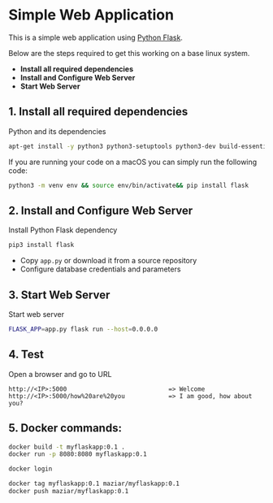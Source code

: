# Simple Web Application

This is a simple web application using [Python Flask](http://flask.pocoo.org/).
  
  Below are the steps required to get this working on a base linux system.
  
  - **Install all required dependencies**
  - **Install and Configure Web Server**
  - **Start Web Server**
   
## 1. Install all required dependencies
  
  Python and its dependencies
  ```bash
  apt-get install -y python3 python3-setuptools python3-dev build-essential python3-pip default-libmysqlclient-dev
  ```
If you are running your code on a macOS you can simply run the following code:
```bash
python3 -m venv env && source env/bin/activate&& pip install flask
```
   
## 2. Install and Configure Web Server

Install Python Flask dependency
```bash
pip3 install flask
```

- Copy `app.py` or download it from a source repository
- Configure database credentials and parameters 

## 3. Start Web Server

Start web server
```bash
FLASK_APP=app.py flask run --host=0.0.0.0
```

## 4. Test

Open a browser and go to URL
```
http://<IP>:5000                            => Welcome
http://<IP>:5000/how%20are%20you            => I am good, how about you?
```

## 5. Docker commands:

```bash
docker build -t myflaskapp:0.1 .
docker run -p 8080:8080 myflaskapp:0.1

docker login

docker tag myflaskapp:0.1 maziar/myflaskapp:0.1
docker push maziar/myflaskapp:0.1
```